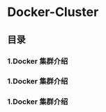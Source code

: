 Docker-Cluster
=============================
目录
-----------------------------
### 1.Docker 集群介绍
### 1.Docker 集群介绍
### 1.Docker 集群介绍

